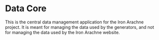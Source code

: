 # Data Core

This is the central data management application for the Iron Arachne project. It is meant for managing the data used
by the generators, and not for managing the data used by the Iron Arachne website.
